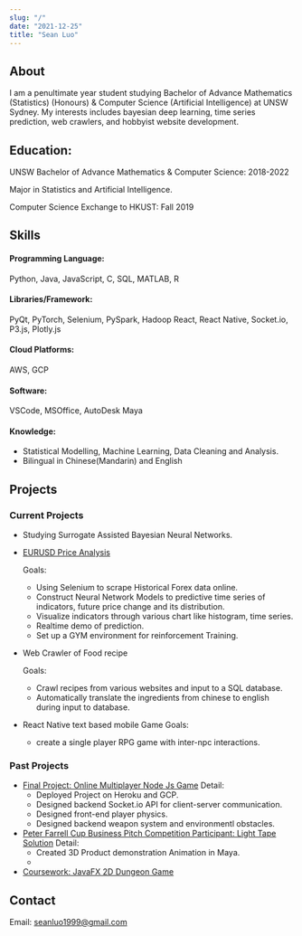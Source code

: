 ```yaml
---
slug: "/"
date: "2021-12-25"
title: "Sean Luo"
---
```


## About
I am a penultimate year student studying Bachelor of Advance Mathematics (Statistics) (Honours) & Computer Science (Artificial Intelligence) at UNSW Sydney. My interests includes bayesian deep learning, time series prediction, web crawlers, and hobbyist website development.

## Education:
UNSW Bachelor of Advance Mathematics & Computer Science: 2018-2022

Major in Statistics and Artificial Intelligence.

Computer Science Exchange to HKUST: Fall 2019

## Skills
#### Programming Language: 

Python, Java, JavaScript, C, SQL, MATLAB, R

#### Libraries/Framework: 

PyQt, PyTorch, Selenium, PySpark, Hadoop React, React Native, Socket.io, P3.js, Plotly.js

#### Cloud Platforms: 
AWS, GCP
#### Software: 
VSCode, MSOffice, AutoDesk Maya
#### Knowledge:

* Statistical Modelling, Machine Learning, Data Cleaning and Analysis.
* Bilingual in Chinese(Mandarin) and English

## Projects
### Current Projects
* Studying Surrogate Assisted Bayesian Neural Networks.
* [EURUSD Price Analysis](https://lu0x1a0.github.io/EURUSDPriceAnalysis)
    
    Goals:

    * Using Selenium to scrape Historical Forex data online.
    * Construct Neural Network Models to predictive time series of indicators, future price change and its distribution.
    * Visualize indicators through various chart like histogram, time series.
    * Realtime demo of prediction.
    * Set up a GYM environment for reinforcement Training.

* Web Crawler of Food recipe

    Goals:
    * Crawl recipes from various websites and input to a SQL database.
    * Automatically translate the ingredients from chinese to english during input to database.
* React Native text based mobile Game
    Goals:
    * create a single player RPG game with inter-npc interactions.
### Past Projects
* [Final Project: Online Multiplayer Node Js Game](https://github.com/lu0x1a0/CS_Final_Project/tree/main) 
    Detail:
    * Deployed Project on Heroku and GCP.
    * Designed backend Socket.io API for client-server communication.
    * Designed front-end player physics.
    * Designed backend weapon system and environmentl obstacles.
* [Peter Farrell Cup Business Pitch Competition Participant: Light Tape Solution](https://www.credly.com/badges/0e144069-55a1-4561-857c-9ce9bd36a193)
    Detail:
    * Created 3D Product demonstration Animation in Maya. 
    * 
* [Coursework: JavaFX 2D Dungeon Game](https://github.com/lu0x1a0/_redacted_dungeon_game)

## Contact
Email: seanluo1999@gmail.com